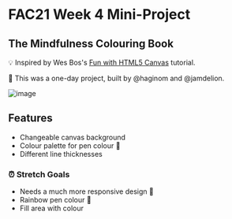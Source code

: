 # FAC21 Week 4 Mini-Project

## The Mindfulness Colouring Book

💡 Inspired by Wes Bos's [Fun with HTML5 Canvas](https://www.youtube.com/watch?v=8ZGAzJ0drl0&list=PLu8EoSxDXHP6CGK4YVJhL_VWetA865GOH&index=10) tutorial.

💪 This was a one-day project, built by @haginom and @jamdelion.

![image](https://user-images.githubusercontent.com/31373245/114215987-36c83c80-995e-11eb-91fa-82f557c30063.png)

## Features

- Changeable canvas background
- Colour palette for pen colour 🎨
- Different line thicknesses


### ⏰ Stretch Goals

- Needs a much more responsive design 📵
- Rainbow pen colour 🌈
- Fill area with colour
